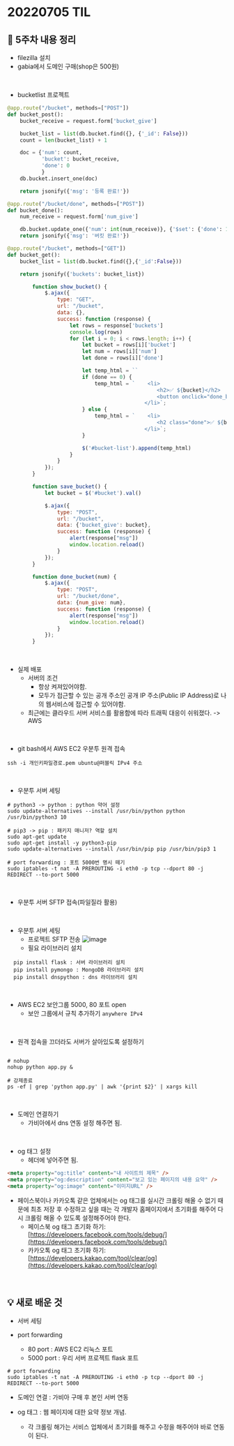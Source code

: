# 20220705 TIL

## 📝 5주차 내용 정리

- filezilla 설치
- gabia에서 도메인 구매(shop은 500원)

<br>

- bucketlist 프로젝트
```python
@app.route("/bucket", methods=["POST"])
def bucket_post():
    bucket_receive = request.form['bucket_give']

    bucket_list = list(db.bucket.find({}, {'_id': False}))
    count = len(bucket_list) + 1

    doc = {'num': count,
           'bucket': bucket_receive,
           'done': 0
           }
    db.bucket.insert_one(doc)

    return jsonify({'msg': '등록 완료!'})

@app.route("/bucket/done", methods=["POST"])
def bucket_done():
    num_receive = request.form['num_give']

    db.bucket.update_one({'num': int(num_receive)}, {'$set': {'done': 1}})
    return jsonify({'msg': '버킷 완료!'})

@app.route("/bucket", methods=["GET"])
def bucket_get():
    bucket_list = list(db.bucket.find({},{'_id':False}))

    return jsonify({'buckets': bucket_list})
```
```javascript
        function show_bucket() {
            $.ajax({
                type: "GET",
                url: "/bucket",
                data: {},
                success: function (response) {
                    let rows = response['buckets']
                    console.log(rows)
                    for (let i = 0; i < rows.length; i++) {
                        let bucket = rows[i]['bucket']
                        let num = rows[i]['num']
                        let done = rows[i]['done']

                        let temp_html = ``
                        if (done == 0) {
                            temp_html = `    <li>
                                                <h2>✅ ${bucket}</h2>
                                                <button onclick="done_bucket(${num})" type="button" class="btn btn-outline-primary">완료!</button>
                                            </li>`;
                        } else {
                            temp_html = `    <li>
                                                <h2 class="done">✅ ${bucket}</h2>
                                            </li>`;
                        }

                        $('#bucket-list').append(temp_html)
                    }
                }
            });
        }

        function save_bucket() {
            let bucket = $('#bucket').val()

            $.ajax({
                type: "POST",
                url: "/bucket",
                data: {'bucket_give': bucket},
                success: function (response) {
                    alert(response["msg"])
                    window.location.reload()
                }
            });
        }

        function done_bucket(num) {
            $.ajax({
                type: "POST",
                url: "/bucket/done",
                data: {num_give: num},
                success: function (response) {
                    alert(response["msg"])
                    window.location.reload()
                }
            });
        }
```

<br>

- 실제 배포
  - 서버의 조건
    - 항상 켜져있어야함.
    - 모두가 접근할 수 있는 공개 주소인 공개 IP 주소(Public IP Address)로 나의 웹서비스에 접근할 수 있어야함.
  - 최근에는 클라우드 서버 서비스를 활용함에 따라 트래픽 대응이 쉬워졌다. -> AWS

<br>

- git bash에서 AWS EC2 우분투 원격 접속
```commandline
ssh -i 개인키파일경로.pem ubuntu@퍼블릭 IPv4 주소
```

<br>

- 우분투 서버 세팅
```text
# python3 -> python : python 약어 설정
sudo update-alternatives --install /usr/bin/python python /usr/bin/python3 10

# pip3 -> pip : 패키지 매니저? 역할 설치
sudo apt-get update
sudo apt-get install -y python3-pip
sudo update-alternatives --install /usr/bin/pip pip /usr/bin/pip3 1

# port forwarding : 포트 5000번 명시 떼기
sudo iptables -t nat -A PREROUTING -i eth0 -p tcp --dport 80 -j REDIRECT --to-port 5000
```

<br>

- 우분투 서버 SFTP 접속(파일질라 활용)

<br>

- 우분투 서버 세팅
  - 프로젝트 SFTP 전송
![image](https://user-images.githubusercontent.com/84966961/177071090-fd0f5b82-e136-4b8b-b226-19e751b1040f.png)
  - 필요 라이브러리 설치
```commandline
  pip install flask : 서버 라이브러리 설치
  pip install pymongo : MongoDB 라이브러리 설치
  pip install dnspython : dns 라이브러리 설치
```

<br>

- AWS EC2 보안그룹 5000, 80 포트 open
  - 보안 그룹에서 규칙 추가하기 `anywhere IPv4`

<br>

- 원격 접속을 끄더라도 서버가 살아있도록 설정하기
```commandline

# nohup
nohup python app.py &

# 강제종료
ps -ef | grep 'python app.py' | awk '{print $2}' | xargs kill
```

<br>

- 도메인 연결하기
  - 가비아에서 dns 연동 설정 해주면 됨.

<br>

- og 태그 설정
  - 헤더에 넣어주면 됨.
```html
<meta property="og:title" content="내 사이트의 제목" />
<meta property="og:description" content="보고 있는 페이지의 내용 요약" />
<meta property="og:image" content="이미지URL" />
```

- 페이스북이나 카카오톡 같은 업체에서는 og 태그를 실시간 크롤링 해올 수 없기 때문에 최초 저장 후 수정하고 싶을 때는 각 개발자 홈페이지에서 초기화를 해주어 다시 크롤링 해올 수 있도록 설정해주어야 한다.
  - 페이스북 og 태그 초기화 하기: [https://developers.facebook.com/tools/debug/](https://developers.facebook.com/tools/debug/)
  - 카카오톡 og 태그 초기화 하기: [https://developers.kakao.com/tool/clear/og](https://developers.kakao.com/tool/clear/og)

<br>

## 💡 새로 배운 것

- 서버 세팅

- port forwarding
  - 80 port : AWS EC2 리눅스 포트
  - 5000 port : 우리 서버 프로젝트 flask 포트
```commandline
# port forwarding
sudo iptables -t nat -A PREROUTING -i eth0 -p tcp --dport 80 -j REDIRECT --to-port 5000
```

- 도메인 연결 : 가비아 구매 후 본인 서버 연동

- og 태그 : 웹 페이지에 대한 요약 정보 개념.
  - 각 크롤링 해가는 서비스 업체에서 초기화를 해주고 수정을 해주어야 바로 연동이 된다.